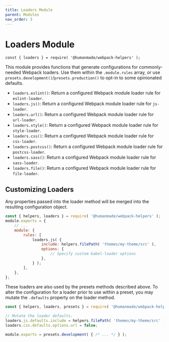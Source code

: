 ```yaml
---
title: Loaders Module
parent: Modules
nav_order: 3
---
```


# Loaders Module

`const { loaders } = require( '@humanmade/webpack-helpers' );`

This module provides functions that generate configurations for commonly-needed Webpack loaders. Use them within the `.module.rules` array, or use `presets.development()`/`presets.production()` to opt-in to some opinionated defaults.

- `loaders.eslint()`: Return a configured Webpack module loader rule for `eslint-loader`.
- `loaders.js()`: Return a configured Webpack module loader rule for `js-loader`.
- `loaders.url()`: Return a configured Webpack module loader rule for `url-loader`.
- `loaders.style()`: Return a configured Webpack module loader rule for `style-loader`.
- `loaders.css()`: Return a configured Webpack module loader rule for `css-loader`.
- `loaders.postcss()`: Return a configured Webpack module loader rule for `postcss-loader`.
- `loaders.sass()`: Return a configured Webpack module loader rule for `sass-loader`.
- `loaders.file()`: Return a configured Webpack module loader rule for `file-loader`.

## Customizing Loaders

Any properties passed into the loader method will be merged into the resulting configuration object.

```js
const { helpers, loaders } = require( '@humanmade/webpack-helpers' );
module.exports = {
	// ...
	module: {
		rules: [
			loaders.js( {
				include: helpers.filePath( 'themes/my-theme/src' ),
				options: {
					// Specify custom babel-loader options
				},
			} );
		],
	},
};
```

These loaders are also used by the presets methods described above. To alter the configuration for a loader prior to use within a preset, you may mutate the `.defaults` property on the loader method.

```js
const { helpers, loaders, presets } = require( '@humanmade/webpack-helpers' );

// Mutate the loader defaults.
loaders.js.defaults.include = helpers.filePath( 'themes/my-theme/src' );
loaders.css.defaults.options.url = false;

module.exports = presets.development( { /* ... */ } );
```
